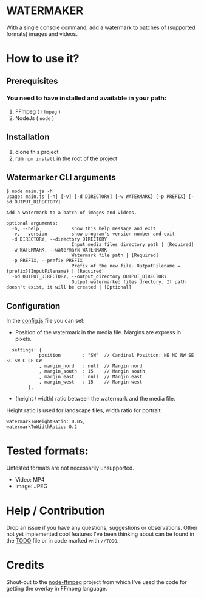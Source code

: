 # WATERMAKER
With a single console command, add a watermark to batches of (supported formats) images and videos.

# How to use it?

## Prerequisites
### You need to have installed and available in your path:
1. FFmpeg ( `ffmpeg` )
2. NodeJs ( `node` )

## Installation
1. clone this project
2. run `npm install` in the root of the project

## Watermarker CLI arguments
```
$ node main.js -h
usage: main.js [-h] [-v] [-d DIRECTORY] [-w WATERMARK] [-p PREFIX] [-od OUTPUT_DIRECTORY]

Add a watermark to a batch of images and videos.

optional arguments:
  -h, --help            show this help message and exit
  -v, --version         show program's version number and exit
  -d DIRECTORY, --directory DIRECTORY
                        Input media files directory path | [Required]
  -w WATERMARK, --watermark WATERMARK
                        Watermark file path | [Required]
  -p PREFIX, --prefix PREFIX
                        Prefix of the new file. OutputFilename = {prefix}{InputFilename} | [Required]
  -od OUTPUT_DIRECTORY, --output_directory OUTPUT_DIRECTORY
                        Output watermarked files drectory. If path doesn't exist, it will be created | [Optional]
```

## Configuration
In the [config.js](https://github.com/oliveox/watermarker/blob/main/config.js) file you can set:


- Position of the watermark in the media file. Margins are express in pixels.
```
  settings: {
            position		: "SW"	// Cardinal Position: NE NC NW SE SC SW C CE CW
            , margin_nord	: null	// Margin nord 
            , margin_south	: 15	// Margin south
            , margin_east	: null	// Margin east
            , margin_west	: 15	// Margin west
        },
```

- (height / width) ratio between the watermark and the media file. 

Height ratio is used for landscape files, width ratio for portrait.
```
watermarkToHeightRatio: 0.05,
watermarkToWidthRatio: 0.2
```

# Tested formats:
Untested formats are not necessarily unsupported.
- Video: MP4
- Image: JPEG

# Help / Contribution
Drop an issue if you have any questions, suggestions or observations. Other not yet implemented cool features I've been thinking about can be found in the [TODO]() file or in code marked with `//TODO`.

# Credits
Shout-out to the [node-ffmpeg](https://github.com/damianociarla/node-ffmpeg) project from which I've used the code for getting the overlay in FFmpeg language.